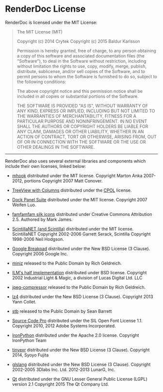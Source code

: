 # RenderDoc License

RenderDoc is licensed under the MIT License:

> The MIT License (MIT)
> 
> Copyright (c) 2014 Crytek
> Copyright (c) 2015 Baldur Karlsson
> 
> Permission is hereby granted, free of charge, to any person obtaining a copy
> of this software and associated documentation files (the "Software"), to deal
> in the Software without restriction, including without limitation the rights
> to use, copy, modify, merge, publish, distribute, sublicense, and/or sell
> copies of the Software, and to permit persons to whom the Software is
> furnished to do so, subject to the following conditions:
> 
> The above copyright notice and this permission notice shall be included in
> all copies or substantial portions of the Software.
> 
> THE SOFTWARE IS PROVIDED "AS IS", WITHOUT WARRANTY OF ANY KIND, EXPRESS OR
> IMPLIED, INCLUDING BUT NOT LIMITED TO THE WARRANTIES OF MERCHANTABILITY,
> FITNESS FOR A PARTICULAR PURPOSE AND NONINFRINGEMENT. IN NO EVENT SHALL THE
> AUTHORS OR COPYRIGHT HOLDERS BE LIABLE FOR ANY CLAIM, DAMAGES OR OTHER
> LIABILITY, WHETHER IN AN ACTION OF CONTRACT, TORT OR OTHERWISE, ARISING FROM,
> OUT OF OR IN CONNECTION WITH THE SOFTWARE OR THE USE OR OTHER DEALINGS IN
> THE SOFTWARE.

---

RenderDoc also uses several external libraries and components which include their own licenses, linked below:

- [mhook](http://codefromthe70s.org/mhook23.aspx)
  distributed under the MIT license.
  Copyright Marton Anka 2007-2012, portions Copyright 2007 Matt Conover.

- [TreeView with Columns](http://www.codeproject.com/Articles/23746/TreeView-with-Columns)
  distributed under the [CPOL](http://www.codeproject.com/info/cpol10.aspx) license.

- [Dock Panel Suite](http://dockpanelsuite.com/)
  distributed under the MIT license.
  Copyright 2007 Weifen Luo.

- [famfamfam silk icons](http://www.famfamfam.com/lab/icons/silk/)
  distributed under Creative Commons Attribution 2.5.
  Authored by Mark James.

- [ScintillaNET (and Scintilla)](http://scintillanet.codeplex.com/)
  distributed under the MIT license.
  ScintillaNET Copyright 2002-2006 Garrett Serack,
  Scintilla Copyright 1998-2006 Neil Hodgson.

- [Google Breakpad](https://code.google.com/p/google-breakpad/)
  distributed under the New BSD License (3 Clause).
  Copyright 2006 Google Inc.

- [miniz](https://code.google.com/p/miniz/)
  released to the Public Domain by Rich Geldreich.

- [ILM's half implementation](https://github.com/openexr/openexr/tree/master/IlmBase/Half)
  distributed under BSD license.
  Copyright 2002 Industrial Light & Magic, a division of Lucas Digital Ltd. LLC

- [jpeg-compressor](https://code.google.com/p/jpeg-compressor/)
  released to the Public Domain by Rich Geldreich.

- [lz4](https://code.google.com/p/lz4/)
  distributed under the New BSD License (3 Clause).
  Copyright 2013 Yann Collet.

- [stb](https://github.com/nothings/stb)
  released to the Public Domain by Sean Barrett

- [Source Code Pro](https://github.com/adobe-fonts/source-code-pro)
  distributed under the SIL Open Font License 1.1.
  Copyright 2010, 2012 Adobe Systems Incorporated.

- [IronPython](http://ironpython.net/)
  distributed under the Apache 2.0 license.
  Copyright IronPython Team

- [tinyexr](https://github.com/syoyo/tinyexr)
  distributed under the New BSD License (3 Clause).
  Copyright 2014, Syoyo Fujita

- [glslang](https://github.com/KhronosGroup/glslang)
  distributed under the New BSD License (3 Clause).
  Copyright 2002-2005 3Dlabs Inc. Ltd. 2012-2013 LunarG, Inc.

- [Qt](http://www.qt.io/)
  distributed under the GNU Lesser General Public License (LGPL) version 2.1
  Copyright 2015 The Qt Company Ltd.
